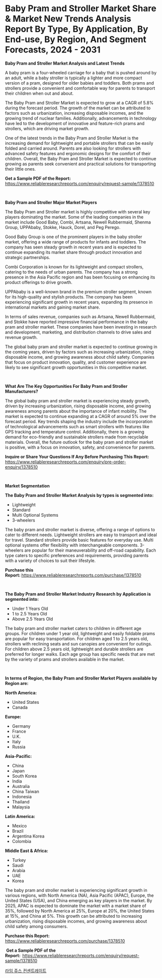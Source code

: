 <p><h1>Baby Pram and Stroller Market Share & Market New Trends Analysis Report By Type, By Application, By End-use, By Region, And Segment Forecasts, 2024 - 2031</h1></p><p><strong>Baby Pram and Stroller Market Analysis and Latest Trends</strong></p>
<p><p>A baby pram is a four-wheeled carriage for a baby that is pushed around by an adult, while a baby stroller is typically a lighter and more compact version of a pram, designed for older babies and toddlers. Both prams and strollers provide a convenient and comfortable way for parents to transport their children when out and about.</p><p>The Baby Pram and Stroller Market is expected to grow at a CAGR of 5.8% during the forecast period. The growth of the market can be attributed to factors such as urbanization, increasing disposable incomes, and the growing trend of nuclear families. Additionally, advancements in technology have led to the development of innovative and feature-rich prams and strollers, which are driving market growth.</p><p>One of the latest trends in the Baby Pram and Stroller Market is the increasing demand for lightweight and portable strollers that can be easily folded and carried around. Parents are also looking for strollers with advanced safety features and ergonomic designs for the comfort of their children. Overall, the Baby Pram and Stroller Market is expected to continue growing as parents seek convenient and practical solutions for transporting their little ones.</p></p>
<p><strong>Get a Sample PDF of the Report:&nbsp;</strong> <a href="https://www.reliableresearchreports.com/enquiry/request-sample/1378510">https://www.reliableresearchreports.com/enquiry/request-sample/1378510</a></p>
<p>&nbsp;</p>
<p><strong>Baby Pram and Stroller Major Market Players</strong></p>
<p><p>The Baby Pram and Stroller market is highly competitive with several key players dominating the market. Some of the leading companies in the market include Good Baby, Combi, Artsana, Newell Rubbermaid, Shenma Group, UPPAbaby, Stokke, Hauck, Dorel, and Peg Perego.</p><p>Good Baby Group is one of the prominent players in the baby stroller market, offering a wide range of products for infants and toddlers. The company has seen steady growth in recent years and is expected to continue expanding its market share through product innovation and strategic partnerships.</p><p>Combi Corporation is known for its lightweight and compact strollers, catering to the needs of urban parents. The company has a strong presence in the Asia Pacific region and has been focusing on enhancing its product offerings to drive growth.</p><p>UPPAbaby is a well-known brand in the premium stroller segment, known for its high-quality and stylish products. The company has been experiencing significant growth in recent years, expanding its presence in international markets and gaining market share.</p><p>In terms of sales revenue, companies such as Artsana, Newell Rubbermaid, and Stokke have reported impressive financial performance in the baby pram and stroller market. These companies have been investing in research and development, marketing, and distribution channels to drive sales and revenue growth.</p><p>The global baby pram and stroller market is expected to continue growing in the coming years, driven by factors such as increasing urbanization, rising disposable income, and growing awareness about child safety. Companies that focus on product innovation, quality, and customer experience are likely to see significant growth opportunities in this competitive market.</p></p>
<p>&nbsp;</p>
<p><strong>What Are The Key Opportunities For Baby Pram and Stroller Manufacturers?</strong></p>
<p><p>The global baby pram and stroller market is experiencing steady growth, driven by increasing urbanization, rising disposable income, and growing awareness among parents about the importance of infant mobility. The market is expected to continue expanding at a CAGR of around 5% over the forecast period. Key trends shaping the industry include the incorporation of technological advancements such as smart strollers with features like GPS tracking and temperature control. Additionally, there is a growing demand for eco-friendly and sustainable strollers made from recyclable materials. Overall, the future outlook for the baby pram and stroller market is positive, with a focus on innovation, safety, and convenience for parents.</p></p>
<p><strong>Inquire or Share Your Questions If Any Before Purchasing This Report:</strong> <a href="https://www.reliableresearchreports.com/enquiry/pre-order-enquiry/1378510">https://www.reliableresearchreports.com/enquiry/pre-order-enquiry/1378510</a></p>
<p>&nbsp;</p>
<p><strong>Market Segmentation</strong></p>
<p><strong>The Baby Pram and Stroller Market Analysis by types is segmented into:</strong></p>
<p><ul><li>Lightweight</li><li>Standard</li><li>Multi Optional Systems</li><li>3-wheelers</li></ul></p>
<p><p>The baby pram and stroller market is diverse, offering a range of options to cater to different needs. Lightweight strollers are easy to transport and ideal for travel. Standard strollers provide basic features for everyday use. Multi optional systems offer flexibility with interchangeable components. 3-wheelers are popular for their maneuverability and off-road capability. Each type caters to specific preferences and requirements, providing parents with a variety of choices to suit their lifestyle.</p></p>
<p><strong>Purchase this Report:&nbsp;</strong><a href="https://www.reliableresearchreports.com/purchase/1378510">https://www.reliableresearchreports.com/purchase/1378510</a></p>
<p>&nbsp;</p>
<p><strong>The Baby Pram and Stroller Market Industry Research by Application is segmented into:</strong></p>
<p><ul><li>Under 1 Years Old</li><li>1 to 2.5 Years Old</li><li>Above 2.5 Years Old</li></ul></p>
<p><p>The baby pram and stroller market caters to children in different age groups. For children under 1 year old, lightweight and easily foldable prams are popular for easy transportation. For children aged 1 to 2.5 years old, strollers with reclining seats and sun canopies are convenient for outings. For children above 2.5 years old, lightweight and durable strollers are preferred for longer walks. Each age group has specific needs that are met by the variety of prams and strollers available in the market.</p></p>
<p>&nbsp;</p>
<p><strong>In terms of Region, the Baby Pram and Stroller Market Players available by Region are:</strong></p>
<p>
    <p> <strong> North America: </strong>
        <ul>
            <li>United States</li>
            <li>Canada</li>
        </ul>
        </p> 
    <p> <strong> Europe: </strong>
        <ul>
            <li>Germany</li>
            <li>France</li>
            <li>U.K.</li>
            <li>Italy</li>
            <li>Russia</li>
        </ul>
        </p> 
    <p> <strong> Asia-Pacific: </strong>
        <ul>
            <li>China</li>
            <li>Japan</li>
            <li>South Korea</li>
            <li>India</li>
            <li>Australia</li>
            <li>China Taiwan</li>
            <li>Indonesia</li>
            <li>Thailand</li>
            <li>Malaysia</li>
        </ul>
        </p> 
    <p> <strong> Latin America: </strong>
        <ul>
            <li>Mexico</li>
            <li>Brazil</li>
            <li>Argentina Korea</li>
            <li>Colombia</li>
        </ul>
        </p> 
    <p> <strong> Middle East & Africa: </strong>
        <ul>
            <li>Turkey</li>
            <li>Saudi</li>
            <li>Arabia</li>
            <li>UAE</li>
            <li>Korea</li>
        </ul>
    </p>
    </p>
<p><p>The baby pram and stroller market is experiencing significant growth in various regions, with North America (NA), Asia Pacific (APAC), Europe, the United States (USA), and China emerging as key players in the market. By 2025, APAC is expected to dominate the market with a market share of 35%, followed by North America at 25%, Europe at 20%, the United States at 15%, and China at 5%. This growth can be attributed to increasing urbanization, rising disposable incomes, and growing awareness about child safety among consumers.</p></p>
<p><strong>Purchase this Report: </strong><a href="https://www.reliableresearchreports.com/purchase/1378510">https://www.reliableresearchreports.com/purchase/1378510</a></p>
<p>&nbsp;<strong>Get a Sample PDF of the Report:&nbsp;&nbsp;</strong><a href="https://www.reliableresearchreports.com/enquiry/request-sample/1378510">https://www.reliableresearchreports.com/enquiry/request-sample/1378510</a></p>
<p><strong></strong></p>
<p><p><a href="https://medium.com/@kelvinfeenrey98677/%EB%9D%BC%EC%9E%84-%EC%A3%BC%EC%8A%A4-%EB%86%8D%EC%B6%95%EC%95%A1-%EC%8B%9C%EC%9E%A5-%EB%B3%B4%EA%B3%A0%EC%84%9C%EB%8A%94-%EC%9D%B4-%EC%8B%9C%EC%9E%A5%EC%9D%98-%EC%B5%9C%EC%8B%A0-%ED%8A%B8%EB%A0%8C%EB%93%9C%EC%99%80-%EC%84%B1%EC%9E%A5-%EA%B8%B0%ED%9A%8C%EB%A5%BC-%EB%B3%B4%EC%97%AC%EC%A4%8D%EB%8B%88%EB%8B%A4-8cd3bf689d2a">라임 쥬스 컨센트레이트</a></p></p>